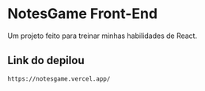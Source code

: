 # NotesGame Front-End

Um projeto feito para treinar minhas habilidades de React.

## Link do depilou
```
https://notesgame.vercel.app/
```